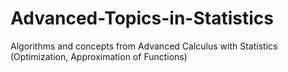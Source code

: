 # Advanced-Topics-in-Statistics
Algorithms and concepts from Advanced Calculus with Statistics (Optimization, Approximation of Functions)
